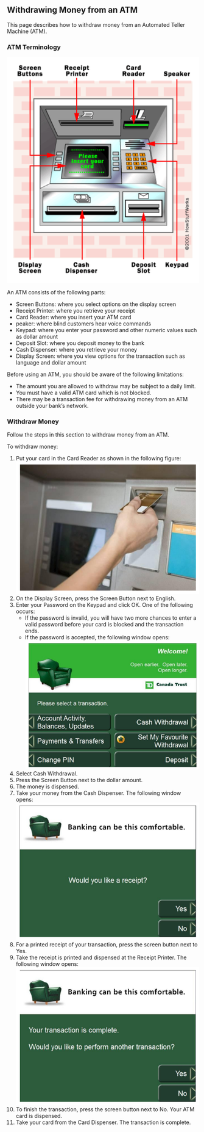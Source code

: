 ## Withdrawing Money from an ATM

This page describes how to withdraw money from an Automated Teller Machine (ATM).

### ATM Terminology

![alt text](bank1.png)

An ATM consists of the following parts:
- Screen Buttons: where you select options on the display screen
- Receipt Printer: where you retrieve your receipt
- Card Reader: where you insert your ATM card
- peaker: where blind customers hear voice commands
- Keypad: where you enter your password and other numeric values such as dollar amount
- Deposit Slot: where you deposit money to the bank
- Cash Dispenser: where you retrieve your money
- Display Screen: where you view options for the transaction such as language and dollar amount

Before using an ATM, you should be aware of the following limitations:
- The amount you are allowed to withdraw may be subject to a daily limit.
- You must have a valid ATM card which is not blocked.
- There may be a transaction fee for withdrawing money from an ATM outside your bank’s network.

### Withdraw Money

Follow the steps in this section to withdraw money from an ATM.

To withdraw money:

1. Put your card in the Card Reader as shown in the following figure: 
  ![alt text](bank2.png)
3. On the Display Screen, press the Screen Button next to English.
4. Enter your Password on the Keypad and click OK. One of the following occurs:
    - If the password is invalid, you will have two more chances to enter a valid password before your card is blocked and the transaction ends.
    - If the password is accepted, the following window opens:
   ![alt text](bank3.png)
5. Select Cash Withdrawal.
7. Press the Screen Button next to the dollar amount.
8. The money is dispensed.
9. Take your money from the Cash Dispenser.
  The following window opens:
  ![alt text](bank5.png)
1. For a printed receipt of your transaction, press the screen button next to Yes. 
2. Take the receipt is printed and dispensed at the Receipt Printer. The following window opens: 
![alt text](bank6.png)
1. To finish the transaction, press the screen button next to No. Your ATM card is dispensed. 
1. Take your card from the Card Dispenser. The transaction is complete.
